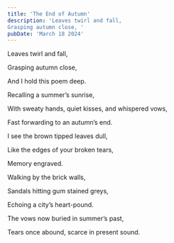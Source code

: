 ```yaml
---
title: 'The End of Autumn'
description: 'Leaves twirl and fall, 
Grasping autumn close, '
pubDate: 'March 18 2024'
---
```


Leaves twirl and fall, 

Grasping autumn close, 

And I hold this poem deep.

Recalling a summer’s sunrise, 

With sweaty hands, quiet kisses, and whispered vows, 

Fast forwarding to an autumn’s end. 

I see the brown tipped leaves dull,

Like the edges of your broken tears, 

Memory engraved. 

Walking by the brick walls, 

Sandals hitting gum stained greys, 

Echoing a city’s heart-pound. 

The vows now buried in summer’s past, 

Tears once abound, scarce in present sound.